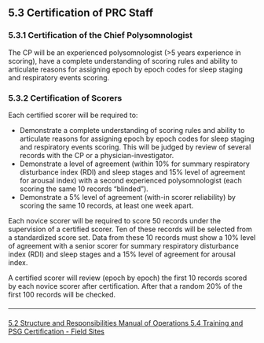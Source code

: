 ## 5.3  Certification of PRC Staff

### 5.3.1 Certification of the Chief Polysomnologist

The CP will be an experienced polysomnologist (>5 years experience in scoring), have  a complete understanding of scoring rules and ability to articulate reasons for assigning epoch by epoch codes for sleep staging and respiratory events scoring.

### 5.3.2  Certification of Scorers

Each certified scorer will be required to:

- Demonstrate a complete understanding of scoring rules and ability to articulate reasons for assigning epoch by epoch codes for sleep staging and respiratory events scoring. This will be judged by review of several records with the CP or a physician-investigator.
- Demonstrate a level of agreement (within 10% for summary respiratory disturbance index (RDI) and sleep stages and 15% level of agreement for arousal index) with a second experienced polysomnologist (each scoring the same 10 records “blinded”).
- Demonstrate a 5% level of agreement (with-in scorer reliability) by scoring the same 10 records, at least one week apart.

Each novice scorer will be required to score 50 records under the supervision of a certified scorer. Ten of these records will be selected from a standardized score set. Data from these 10 records must show a 10% level of agreement with a senior scorer for summary respiratory disturbance index (RDI) and sleep stages and a 15% level of agreement for arousal index.

A certified scorer will review (epoch by epoch) the first 10 records scored by each novice scorer after certification.  After that a random 20% of the first 100 records will be checked.


<hr class="soften" style="margin-top: 20px;margin-bottom: 20px;"/>

<div class="center">
<div class="btn-group">
  <a href=":pages_path:/mop/5-02-structure-and-responsibilities.md" class="btn btn-default">
    <span class="glyphicon glyphicon-chevron-left"></span>
    5.2 Structure and Responsibilities
  </a>

  <a href=":pages_path:/mop/5-00-mop-toc.md" class="btn btn-default">
    <span class="glyphicon glyphicon-chevron-up"></span>
    Manual of Operations
  </a>

  <a href=":pages_path:/mop/5-04-training-and-psg-certification-field-sites.md" class="btn btn-success">
    5.4 Training and PSG Certification - Field Sites
    <span class="glyphicon glyphicon-chevron-right"></span>
  </a>
</div>
</div>
